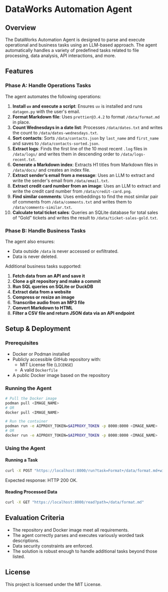 # DataWorks Automation Agent

## Overview
The DataWorks Automation Agent is designed to parse and execute operational and business tasks using an LLM-based approach. The agent automatically handles a variety of predefined tasks related to file processing, data analysis, API interactions, and more.

## Features
### Phase A: Handle Operations Tasks
The agent automates the following operations:
1. **Install `uv` and execute a script**: Ensures `uv` is installed and runs `datagen.py` with the user's email.
2. **Format Markdown file**: Uses `prettier@3.4.2` to format `/data/format.md` in place.
3. **Count Wednesdays in a date list**: Processes `/data/dates.txt` and writes the count to `/data/dates-wednesdays.txt`.
4. **Sort contacts**: Sorts `/data/contacts.json` by `last_name` and `first_name` and saves to `/data/contacts-sorted.json`.
5. **Extract logs**: Finds the first line of the 10 most recent `.log` files in `/data/logs/` and writes them in descending order to `/data/logs-recent.txt`.
6. **Generate a Markdown index**: Extracts H1 titles from Markdown files in `/data/docs/` and creates an index file.
7. **Extract sender’s email from a message**: Uses an LLM to extract and write the sender's email from `/data/email.txt`.
8. **Extract credit card number from an image**: Uses an LLM to extract and write the credit card number from `/data/credit-card.png`.
9. **Find similar comments**: Uses embeddings to find the most similar pair of comments from `/data/comments.txt` and writes them to `/data/comments-similar.txt`.
10. **Calculate total ticket sales**: Queries an SQLite database for total sales of “Gold” tickets and writes the result to `/data/ticket-sales-gold.txt`.

### Phase B: Handle Business Tasks
The agent also ensures:
- Data outside `/data` is never accessed or exfiltrated.
- Data is never deleted.

Additional business tasks supported:
1. **Fetch data from an API and save it**
2. **Clone a git repository and make a commit**
3. **Run SQL queries on SQLite or DuckDB**
4. **Extract data from a website**
5. **Compress or resize an image**
6. **Transcribe audio from an MP3 file**
7. **Convert Markdown to HTML**
8. **Filter a CSV file and return JSON data via an API endpoint**

## Setup & Deployment
### Prerequisites
- Docker or Podman installed
- Publicly accessible GitHub repository with:
  - MIT License file (`LICENSE`)
  - A valid `Dockerfile`
- A public Docker image based on the repository

### Running the Agent
```sh
# Pull the Docker image
podman pull <IMAGE_NAME>
# OR
docker pull <IMAGE_NAME>

# Run the container
podman run -e AIPROXY_TOKEN=$AIPROXY_TOKEN -p 8000:8000 <IMAGE_NAME>
# OR
docker run -e AIPROXY_TOKEN=$AIPROXY_TOKEN -p 8000:8000 <IMAGE_NAME>
```

### Using the Agent
#### Running a Task
```sh
curl -X POST "https://localhost:8000/run?task=Format+/data/format.md+with+prettier+3.4.2"
```
Expected response: HTTP 200 OK.

#### Reading Processed Data
```sh
curl -X GET "https://localhost:8000/read?path=/data/format.md"
```

## Evaluation Criteria
- The repository and Docker image meet all requirements.
- The agent correctly parses and executes variously worded task descriptions.
- Data security constraints are enforced.
- The solution is robust enough to handle additional tasks beyond those listed.

## License
This project is licensed under the MIT License.

